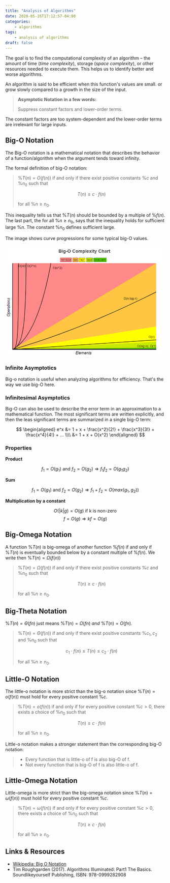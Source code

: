 ```yaml
---
title: "Analysis of Algorithms"
date: 2020-05-16T17:12:57-04:00
categories:
    - algorithms
tags:
    - analysis of algorithms
draft: false
---
```

 
The goal is to find the computational complexity of an algorithm – the amount of time (_time complexity_), storage (_space complexity_), or other resources needed to execute them.  This helps us to identify better and worse algorithms.

An algorithm is said to be efficient when this function's values are small. or grow slowly compared to  a growth in the size of the input.

> **Asymptotic Notation in a few words:**
>
> Suppress constant factors and lower-order terms.

The constant factors are too system-dependent and the lower-order terms are irrelevant for large inputs. 

## Big-O  Notation

The Big-O notation is a mathematical notation that describes the behavior of a function/algorithm when the argument tends toward infinity. 

The formal definition of big-O notation:

> %$T(n)=O(f(n))%$ if and only if there exist positive constants %$c%$ and %$n_0%$ such that
>
> $$ T(n) \leq c \cdot f(n) $$
>
> for all %$n \geq n_0%$.

This inequality tells us that %$T(n)%$ should be bounded by a multiple of %$f(n)%$. The last part, the for all %$n \geq n_0%$, says that the inequality holds for sufficient large %$n%$. The constant %$n_0%$ defines sufficient large. 

The image shows curve progressions for some typical big-O values.

![Typical curve progressions](complexity.png)

### Infinite Asymptotics

Big-o notation is useful when analyzing algorithms for efficiency. That's the way we use big-O here.

### Infinitesimal Asymptotics

Big-O can also be used to describe the error term in an approximation to a mathematical function. The most significant terms are written explicitly, and then the leas significant terms are summarized in a single big-O term:

$$ 
\begin{aligned}
e^x &= 1 + x + \frac{x^2}{2!} + \frac{x^3}{3!} + \frac{x^4}{4!} + ... \\\\
&= 1 + x + O(x^2)
\end{aligned}
$$

### Properties

**Product**

$$ f_1 = O(g_1) \text{ and } f_2 = O(g_2) \Rightarrow f_1 f_2 = O(g_1 g_2) $$

**Sum**

$$ f_1 = O(g_1) \text{ and } f_2 = O(g_2) \Rightarrow f_1 + f_2 = O(max(g_1,g_2)) $$

**Multiplication by a constant**

$$ O(|k|g) = O(g) \text{ if k is non-zero} $$
$$ f = O(g) \Rightarrow kf = O(g) $$

## Big-Omega Notation

A function %$T(n)%$ is big-omega of another function %$f(n)%$ if and only if %$T(n)%$ is eventually bounded below by a constant multiple of %$f(n)%$. We write then %$T(n)=\Omega(f(n))%$

> %$T(n)=\Omega(f(n))%$ if and only if there exist positive constants %$c%$ and %$n_0%$ such that
>
> $$ T(n) \geq c \cdot f(n) $$
>
> for all %$n \geq n_0%$.

## Big-Theta Notation

%$T(n) = \Theta(fn)%$ just means %$T(n) = \Omega(fn)%$ _and_ %$T(n) = O(fn)%$. 

> %$T(n)=\Theta(f(n))%$ if and only if there exist positive constants %$c_1,c_2%$ and %$n_0%$ such that
>
> $$ c_1 \cdot f(n) \leq T(n) \leq c_2 \cdot f(n) $$
>
> for all %$n \geq n_0%$.

## Little-O Notation

The little-o notation is more strict than the big-o notation since %$T(n)=o(f(n))%$ must hold for every positive constant %$c%$.

> %$T(n)=o(f(n))%$ if and only if for every positive constant %$c>0%$, there exists a choice of %$n_0%$ such that
>
> $$ T(n) \leq c \cdot f(n) $$
>
> for all %$n \geq n_0%$.

Little-o notation makes a stronger statement than the corresponding big-O notation: 

> * Every function that is little-o of f is also big-O of f. 
> * Not every function that is big-O of f is also little-o of f.

## Little-Omega Notation

Little-omega is more strict than the big-omega notation since %$T(n)=\omega(f(n))%$ must hold for every positive constant %$c%$.

> %$T(n)=\omega(f(n))%$ if and only if for every positive constant %$c>0%$, there exists a choice of %$n_0%$ such that
>
> $$ T(n) \geq c \cdot f(n) $$
>
> for all %$n \geq n_0%$.

## Links & Resources

 - [Wikipedia: Big O Notation](https://en.wikipedia.org/wiki/Big_O_notation)
 - Tim Roughgarden (2017). Algorithms Illuminated: Part1 The Basics. Soundlikeyourself Publishing, ISBN: 978-0999282908
 
 